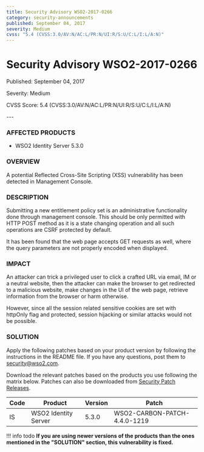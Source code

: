 ```yaml
---
title: Security Advisory WSO2-2017-0266
category: security-announcements
published: September 04, 2017
severity: Medium
cvss: "5.4 (CVSS:3.0/AV:N/AC:L/PR:N/UI:R/S:U/C:L/I:L/A:N)"
---
```


# Security Advisory WSO2-2017-0266

<p class="doc-info">Published: September 04, 2017</p>
<p class="doc-info">Severity: Medium</p>
<p class="doc-info">CVSS Score: 5.4 (CVSS:3.0/AV:N/AC:L/PR:N/UI:R/S:U/C:L/I:L/A:N)</p>
---

### AFFECTED PRODUCTS
* WSO2 Identity Server 5.3.0


### OVERVIEW
A potential Reflected Cross-Site Scripting (XSS) vulnerability has been detected in Management Console.


### DESCRIPTION
Submitting a new entitlement policy set is an administrative functionality done through management console. This should be only permitted with HTTP POST method as it is a state changing operation and all such operations are CSRF protected by default.

It has been found that the web page accepts GET requests as well, where the query parameters are not properly encoded when displayed.


### IMPACT
An attacker can trick a privileged user to click a crafted URL via email, IM or a neutral website, then the attacker can make the browser to get redirected to a malicious website, make changes in the UI of the web page, retrieve information from the browser or harm otherwise.

However, since all the session related sensitive cookies are set with httpOnly flag and protected, session hijacking or similar attacks would not be possible.


### SOLUTION
Apply the following patches based on your product version by following the instructions in the README file. If you have any questions, post them to <security@wso2.com>.

Download the relevant patches based on the products you use following the matrix below. Patches can also be downloaded from [Security Patch Releases](https://wso2.com/security-patch-releases/).


| **Code** | **Product**          | **Version** | **Patch**                    |
| -------- | -------------------- | ----------- | ---------------------------- |
| IS       | WSO2 Identity Server | 5.3.0       | WSO2-CARBON-PATCH-4.4.0-1219 |


!!! info todo
    **If you are using newer versions of the products than the ones mentioned in the "SOLUTION" section, this vulnerability is fixed.**

